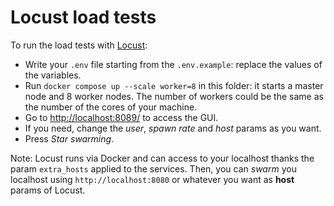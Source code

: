 # Locust load tests

To run the load tests with [Locust](https://locust.io/):

- Write your `.env` file starting from the `.env.example`: replace the values of the variables.
- Run `docker compose up --scale worker=8` in this folder: it starts a master node and 8 worker nodes.
  The number of workers could be the same as the number of the cores of your machine.
- Go to [http://localhost:8089/](http://localhost:8089/) to access the GUI.
- If you need, change the _user_, _spawn rate_ and _host_ params as you want.
- Press _Star swarming_.

Note: Locust runs via Docker and can access to your localhost thanks the param `extra_hosts` applied to the services.
Then, you can _swarm_ you localhost using `http://localhost:8080` or whatever you want as **host** params of Locust.
